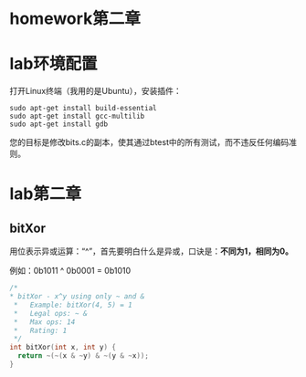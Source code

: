 # homework第二章



# lab环境配置

打开Linux终端（我用的是Ubuntu），安装插件：

```ubuntu
sudo apt-get install build-essential
sudo apt-get install gcc-multilib
sudo apt-get install gdb
```

您的目标是修改bits.c的副本，使其通过btest中的所有测试，而不违反任何编码准则。

# lab第二章

## 

## bitXor

用位表示异或运算：“^”，首先要明白什么是异或，口诀是：**不同为1，相同为0。**

例如：0b1011 ^ 0b0001 = 0b1010

```c
/* 
* bitXor - x^y using only ~ and & 
 *   Example: bitXor(4, 5) = 1
 *   Legal ops: ~ &
 *   Max ops: 14
 *   Rating: 1
 */
int bitXor(int x, int y) {
  return ~(~(x & ~y) & ~(y & ~x));
}
```

